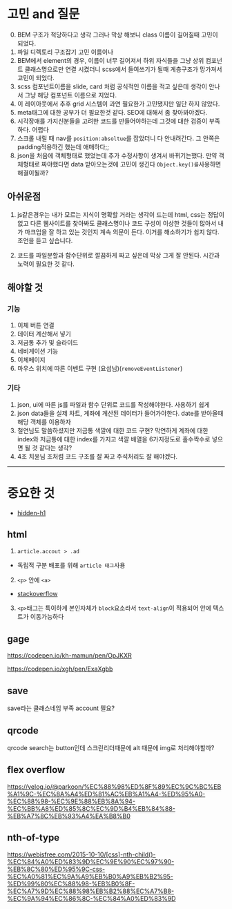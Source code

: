 # 고민 and 질문

0. BEM 구조가 적당하다고 생각 그러나 막상 해보니 class 이름이 길어질때 고민이 되었다.
1. 파일 디렉토리 구조잡기 고민 이름이나
2. BEM에서 element의 경우, 이름이 너무 길어져서 하위 자식들을 그냥 상위 컴포넌트 클래스명으로만 연결 시켰더니 scss에서 들여쓰기가 될때 계층구조가 망가져서 고민이 되었다.
3. scss 컴포넌트이름을 slide, card 처럼 공식적인 이름을 적고 싶은데 생각이 안나서 그냥 해당 컴포넌트 이름으로 지었다.
4. 이 레이아웃에서 추후 grid 시스템이 과연 필요한가 고민됐지만 일단 하지 않았다.
5. meta태그에 대한 공부가 더 필요한것 같다. SEO에 대해서 좀 찾아봐야겠다.
6. 시각장애를 가지신분들을 고려한 코드를 만들어야하는데 그것에 대한 검증이 부족하다. 어렵다
7. 스크롤 내릴 때 nav를 `position:absoltue`를 잡았더니 다 안내려간다. 그 안쪽은 padding적용하긴 했는데 애매하다;;
8. json을 처음에 객체형태로 했었는데 추가 수정사항이 생겨서 바뀌기는했다. 만약 객체형태로 짜야했다면 data 받아오는것에 고민이 생긴다 `Object.key()를`사용하면 해결이될까?

## 아쉬운점

1. js같은경우는 내가 모르는 지식이 명확할 거라는 생각이 드는데 html, css는 정답이 없고 다른 웹사이트를 찾아봐도 클래스명이나 코드 구성이 이상한 것들이 많아서 내가 마크업을 잘 하고 있는 것인지 계속 의문이 든다. 이거를 해소하기가 쉽지 않다.
   조언을 듣고 싶습니다.

2. 코드를 파일분할과 함수단위로 깔끔하게 짜고 싶은데 막상 그게 잘 안된다. 시간과 노력이 필요한 것 같다.

## 해야할 것

### 기능

1. 이체 버튼 연결
2. 데이터 계산해서 넣기
3. 저금통 추가 및 슬라이드
4. 네비게이션 기능
5. 이체페이지
6. 마우스 위치에 따른 이벤트 구현 (요섭님)(`removeEventListener`)

### 기타

1. json, ui에 따른 js를 파일과 함수 단위로 코드를 작성해야한다. 사용하기 쉽게
2. json data들을 실제 차트, 계좌에 계산된 데이터가 들어가야한다. date를 받아올때 해당 객체를 이용하자
3. 철연님도 말씀하셨지만 저금통 색깔에 대한 코드 구현? 막연하게 계좌에 대한 index와 저금통에 대한 index를 가지고 색깔 배열을 6가지정도로 홀수짝수로 넣으면 될 것 같다는 생각?
4. 4조 치윤님 조처럼 코드 구조를 잘 짜고 주석처리도 잘 해야겠다.

---

# 중요한 것

- [hidden-h1](https://wdn.unl.edu/page-title-h1-best-practices)

## html

1. `article.accout > .ad`

- 독립적 구분 배포를 위해 `article 태그`사용

2. `<p>` 안에 `<a>`

- [stackoverflow](https://stackoverflow.com/questions/6101711/html-what-is-the-correct-order-of-a-and-p-tags)

3. `<p>`태그는 특이하게 본인자체가 `block`요소라서 `text-align`이 적용되어 안에 텍스트가 이동가능하다

## gage

https://codepen.io/kh-mamun/pen/OpJKXR

https://codepen.io/xgh/pen/ExaXgbb

## save

save라는 클래스네임 부족 account 필요?

## qrcode

qrcode search는 button인데 스크린리더때문에 alt 때문에 img로 처리해야할까?

## flex overflow

https://velog.io/@parkoon/%EC%88%98%ED%8F%89%EC%9C%BC%EB%A1%9C-%EC%8A%A4%ED%81%AC%EB%A1%A4-%ED%95%A0-%EC%88%98-%EC%9E%88%EB%8A%94-%EC%BB%A8%ED%85%8C%EC%9D%B4%EB%84%88-%EB%A7%8C%EB%93%A4%EA%B8%B0

## nth-of-type

https://webisfree.com/2015-10-10/[css]-nth-child()-%EC%84%A0%ED%83%9D%EC%9E%90%EC%97%90-%EB%8C%80%ED%95%9C-css-%EC%A0%81%EC%9A%A9%EB%B0%A9%EB%B2%95-%ED%99%80%EC%88%98-%EB%B0%8F-%EC%A7%9D%EC%88%98%EB%B2%88%EC%A7%B8-%EC%9A%94%EC%86%8C-%EC%84%A0%ED%83%9D

